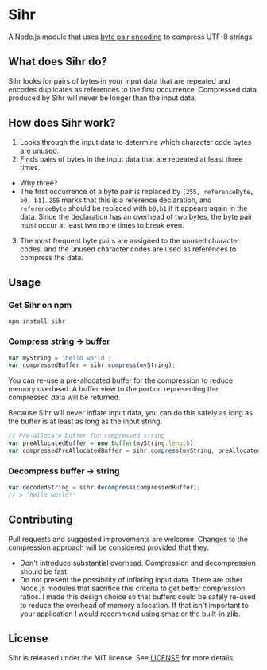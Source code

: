 # Sihr
A Node.js module that uses
[byte pair encoding](https://en.wikipedia.org/wiki/Byte_pair_encoding)
to compress UTF-8 strings.

## What does Sihr do?
Sihr looks for pairs of bytes in your input data that are repeated and encodes duplicates as references to the first occurrence. Compressed data produced by Sihr will never be longer than the input data.

## How does Sihr work?
1. Looks through the input data to determine which character code bytes are unused.
2. Finds pairs of bytes in the input data that are repeated at least three times.
 * Why three?
 * The first occurrence of a byte pair is replaced by `[255, referenceByte, b0, b1]`. `255` marks that this is a reference declaration, and `referenceByte` should be replaced with `b0,b1` if it appears again in the data. Since the declaration has an overhead of two bytes, the byte pair must occur at least two more times to break even.
3. The most frequent byte pairs are assigned to the unused character codes, and the unused character codes are used as references to compress the data.

## Usage
### Get Sihr on npm
```
npm install sihr
```

### Compress string -> buffer
```javascript
var myString = 'hello world';
var compressedBuffer = sihr.compress(myString);
```
You can re-use a pre-allocated buffer for the compression to reduce memory overhead. A buffer view to the portion representing the compressed data will be returned.

Because Sihr will never inflate input data, you can do this safely as long as the buffer is at least as long as the input string.
```javascript
// Pre-allocate buffer for compressed string
var preAllocatedBuffer = new Buffer(myString.length);
var compressedPreAllocatedBuffer = sihr.compress(myString, preAllocatedBuffer);
```

### Decompress buffer -> string
```javascript
var decodedString = sihr.decompress(compressedBuffer);
// > 'hello world!'
```

## Contributing
Pull requests and suggested improvements are welcome. Changes to the compression approach will be considered provided that they:
* Don't introduce substantial overhead. Compression and decompression should be fast.
* Do not present the possibility of inflating input data. There are other Node.js modules that sacrifice this criteria to get better compression ratios.
I made this design choice so that buffers could be safely re-used to reduce the overhead of memory allocation. If that isn't important to your application I would recommend using [smaz](https://github.com/personalcomputer/smaz.js) or the built-in [zlib](https://nodejs.org/api/zlib.html).

## License
Sihr is released under the MIT license. See [LICENSE](./LICENSE) for more details.
